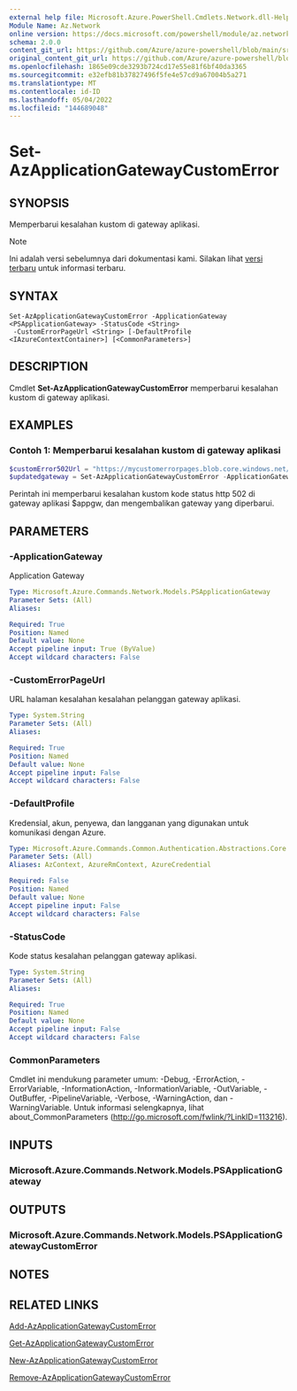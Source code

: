 ```yaml
---
external help file: Microsoft.Azure.PowerShell.Cmdlets.Network.dll-Help.xml
Module Name: Az.Network
online version: https://docs.microsoft.com/powershell/module/az.network/set-azapplicationgatewaycustomerror
schema: 2.0.0
content_git_url: https://github.com/Azure/azure-powershell/blob/main/src/Network/Network/help/Set-AzApplicationGatewayCustomError.md
original_content_git_url: https://github.com/Azure/azure-powershell/blob/main/src/Network/Network/help/Set-AzApplicationGatewayCustomError.md
ms.openlocfilehash: 1865e09cde3293b724cd17e55e81f6bf40da3365
ms.sourcegitcommit: e32efb81b37827496f5fe4e57cd9a67004b5a271
ms.translationtype: MT
ms.contentlocale: id-ID
ms.lasthandoff: 05/04/2022
ms.locfileid: "144689048"
---
```

# Set-AzApplicationGatewayCustomError

## SYNOPSIS
Memperbarui kesalahan kustom di gateway aplikasi.

> [!NOTE]
>Ini adalah versi sebelumnya dari dokumentasi kami. Silakan lihat [versi terbaru](/powershell/module/az.network/set-azapplicationgatewaycustomerror) untuk informasi terbaru.

## SYNTAX

```
Set-AzApplicationGatewayCustomError -ApplicationGateway <PSApplicationGateway> -StatusCode <String>
 -CustomErrorPageUrl <String> [-DefaultProfile <IAzureContextContainer>] [<CommonParameters>]
```

## DESCRIPTION
Cmdlet **Set-AzApplicationGatewayCustomError** memperbarui kesalahan kustom di gateway aplikasi.

## EXAMPLES

### Contoh 1: Memperbarui kesalahan kustom di gateway aplikasi
```powershell
$customError502Url = "https://mycustomerrorpages.blob.core.windows.net/errorpages/502.htm"
$updatedgateway = Set-AzApplicationGatewayCustomError -ApplicationGateway $appgw -StatusCode HttpStatus502 -CustomErrorPageUrl $customError502Url
```

Perintah ini memperbarui kesalahan kustom kode status http 502 di gateway aplikasi $appgw, dan mengembalikan gateway yang diperbarui.

## PARAMETERS

### -ApplicationGateway
Application Gateway

```yaml
Type: Microsoft.Azure.Commands.Network.Models.PSApplicationGateway
Parameter Sets: (All)
Aliases:

Required: True
Position: Named
Default value: None
Accept pipeline input: True (ByValue)
Accept wildcard characters: False
```

### -CustomErrorPageUrl
URL halaman kesalahan kesalahan pelanggan gateway aplikasi.

```yaml
Type: System.String
Parameter Sets: (All)
Aliases:

Required: True
Position: Named
Default value: None
Accept pipeline input: False
Accept wildcard characters: False
```

### -DefaultProfile
Kredensial, akun, penyewa, dan langganan yang digunakan untuk komunikasi dengan Azure.

```yaml
Type: Microsoft.Azure.Commands.Common.Authentication.Abstractions.Core.IAzureContextContainer
Parameter Sets: (All)
Aliases: AzContext, AzureRmContext, AzureCredential

Required: False
Position: Named
Default value: None
Accept pipeline input: False
Accept wildcard characters: False
```

### -StatusCode
Kode status kesalahan pelanggan gateway aplikasi.

```yaml
Type: System.String
Parameter Sets: (All)
Aliases:

Required: True
Position: Named
Default value: None
Accept pipeline input: False
Accept wildcard characters: False
```

### CommonParameters
Cmdlet ini mendukung parameter umum: -Debug, -ErrorAction, -ErrorVariable, -InformationAction, -InformationVariable, -OutVariable, -OutBuffer, -PipelineVariable, -Verbose, -WarningAction, dan -WarningVariable. Untuk informasi selengkapnya, lihat about_CommonParameters (http://go.microsoft.com/fwlink/?LinkID=113216).

## INPUTS

### Microsoft.Azure.Commands.Network.Models.PSApplicationGateway

## OUTPUTS

### Microsoft.Azure.Commands.Network.Models.PSApplicationGatewayCustomError

## NOTES

## RELATED LINKS

[Add-AzApplicationGatewayCustomError](./Add-AzApplicationGatewayCustomError.md)

[Get-AzApplicationGatewayCustomError](./Get-AzApplicationGatewayCustomError.md)

[New-AzApplicationGatewayCustomError](./New-AzApplicationGatewayCustomError.md)

[Remove-AzApplicationGatewayCustomError](./Remove-AzApplicationGatewayCustomError.md)
